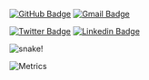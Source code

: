 [![GitHub Badge](https://img.shields.io/badge/-@rubenaprikyan-%23181717?style=flat&logo=github)](https://github.com/rubenaprikyan) [![Gmail Badge](https://img.shields.io/badge/-contact@rubenaprikyan.com-c14438?style=flat&logo=Gmail&logoColor=white&link=mailto:contact@rubenaprikyan.com)](mailto:contact@rubenaprikyan.com) 

[![Twitter Badge](https://img.shields.io/badge/-@RubenAprikyan-1ca0f1?style=flat&labelColor=1ca0f1&logo=twitter&logoColor=white&link=https://twitter.com/RubenaAprikyan)](https://twitter.com/RubenAprikyan) [![Linkedin Badge](https://img.shields.io/badge/-@rubenaprikyan-blue?style=flat&logo=Linkedin&logoColor=white&link=https://www.linkedin.com/in/rubenaprikyan/)](https://www.linkedin.com/in/rubenaprikyan/)


<picture>
 <source media="(prefers-color-scheme: dark)" srcset="https://raw.githubusercontent.com/rubenaprikyan/rubenaprikyan/output/github-contribution-grid-snake-dark.svg">
 <img alt="snake!" src="https://raw.githubusercontent.com/rubenaprikyan/rubenaprikyan/output/github-contribution-grid-snake-light.svg">
</picture>

![Metrics](https://metrics.lecoq.io/rubenaprikyan?template=classic&lines=1&stargazers=1&languages=1&achievements=1&base=header%2C%20activity%2C%20community%2C%20repositories%2C%20metadata&base.indepth=false&base.hireable=false&base.skip=false&languages=false&languages.limit=8&languages.threshold=0%25&languages.other=false&languages.colors=github&languages.sections=most-used&languages.indepth=false&languages.analysis.timeout=15&languages.analysis.timeout.repositories=7.5&languages.categories=markup%2C%20programming&languages.recent.categories=markup%2C%20programming&languages.recent.load=300&languages.recent.days=14&stargazers=false&stargazers.charts=true&stargazers.charts.type=chartist&stargazers.worldmap=false&stargazers.worldmap.sample=0&lines=false&lines.sections=base&lines.repositories.limit=4&lines.history.limit=1&achievements=false&achievements.threshold=X&achievements.secrets=true&achievements.display=compact&achievements.limit=0&config.timezone=Asia%2FYerevan)
